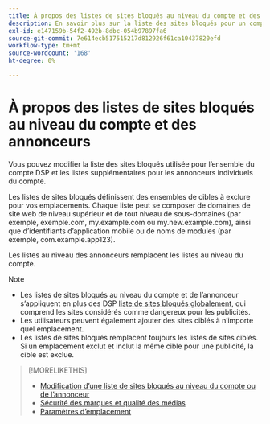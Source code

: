 ```yaml
---
title: À propos des listes de sites bloqués au niveau du compte et des annonceurs
description: En savoir plus sur la liste des sites bloqués pour un compte ou un annonceur.
exl-id: e147159b-54f2-492b-8dbc-054b97897fa6
source-git-commit: 7e614ecb517515217d812926f61ca10437820efd
workflow-type: tm+mt
source-wordcount: '168'
ht-degree: 0%

---
```


# À propos des listes de sites bloqués au niveau du compte et des annonceurs

Vous pouvez modifier la liste des sites bloqués utilisée pour l’ensemble du compte DSP et les listes supplémentaires pour les annonceurs individuels du compte.

Les listes de sites bloqués définissent des ensembles de cibles à exclure pour vos emplacements. Chaque liste peut se composer de domaines de site web de niveau supérieur et de tout niveau de sous-domaines (par exemple, exemple.com, my.example.com ou my.new.example.com), ainsi que d’identifiants d’application mobile ou de noms de modules (par exemple, com.example.app123).

Les listes au niveau des annonceurs remplacent les listes au niveau du compte.

>[!NOTE]
>
>* Les listes de sites bloqués au niveau du compte et de l’annonceur s’appliquent en plus des DSP [liste de sites bloqués globalement](/help/dsp/introduction/features/brand-safety-media-quality.md#global-blocked-sites), qui comprend les sites considérés comme dangereux pour les publicités.
>* Les utilisateurs peuvent également ajouter des sites ciblés à n’importe quel emplacement.
>* Les listes de sites bloqués remplacent toujours les listes de sites ciblés. Si un emplacement exclut et inclut la même cible pour une publicité, la cible est exclue.


>[!MORELIKETHIS]
>
>* [Modification d’une liste de sites bloqués au niveau du compte ou de l’annonceur](/help/dsp/admin/blocked-sites-list-edit.md)
>* [Sécurité des marques et qualité des médias](/help/dsp/introduction/features/brand-safety-media-quality.md)
>* [Paramètres d’emplacement](/help/dsp/campaign-management/placements/placement-settings.md)

